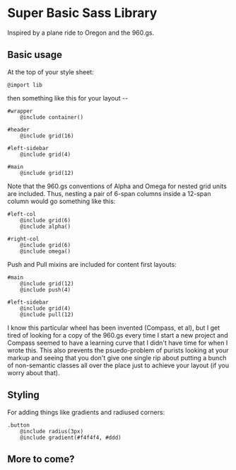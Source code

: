 Super Basic Sass Library
========================

Inspired by a plane ride to Oregon and the 960.gs.  

Basic usage
-----------

At the top of your style sheet:

    @import lib

then something like this for your layout --

    #wrapper
        @include container()
        
    #header
        @include grid(16)
        
    #left-sidebar
        @include grid(4)
        
    #main
        @include grid(12)
        
Note that the 960.gs conventions of Alpha and Omega for nested grid units are included.  Thus, nesting a pair of 6-span columns inside a 12-span column would go something like this:

    #left-col
        @include grid(6)
        @include alpha()
        
    #right-col
        @include grid(6)
        @include omega()
        
Push and Pull mixins are included for content first layouts:

    #main
        @include grid(12)
        @include push(4)
        
    #left-sidebar
        @include grid(4)
        @include pull(12)
        
I know this particular wheel has been invented (Compass, et al), but I get tired of looking for a copy of the 960.gs every time I start a new project and Compass seemed to have a learning curve that I didn't have time for when I wrote this.  This also prevents the psuedo-problem of purists looking at your markup and seeing that you don't give one single rip about putting a bunch of non-semantic classes all over the place just to achieve your layout (if you worry about that).

Styling
-------

For adding things like gradients and radiused corners:

    .button
        @include radius(3px)
        @include gradient(#f4f4f4, #ddd)
        
More to come?
-------------